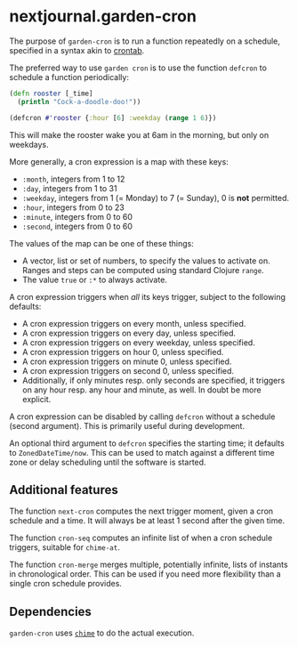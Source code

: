 # nextjournal.garden-cron

The purpose of `garden-cron` is to run a function repeatedly on a
schedule, specified in a syntax akin to [crontab](https://crontab.guru/).

The preferred way to use `garden cron` is to use the function `defcron`
to schedule a function periodically:

```clojure
(defn rooster [_time]
  (println "Cock-a-doodle-doo!"))

(defcron #'rooster {:hour [6] :weekday (range 1 6)})
```

This will make the rooster wake you at 6am in the morning, but only on weekdays.

More generally, a cron expression is a map with these keys:

* `:month`, integers from 1 to 12
* `:day`, integers from 1 to 31
* `:weekday`, integers from 1 (= Monday) to 7 (= Sunday), 0 is **not** permitted.
* `:hour`, integers from 0 to 23
* `:minute`, integers from 0 to 60
* `:second`, integers from 0 to 60

The values of the map can be one of these things:

* A vector, list or set of numbers, to specify the values to activate on.
  Ranges and steps can be computed using standard Clojure `range`.
* The value `true` or `:*` to always activate.

A cron expression triggers when *all* its keys trigger, subject to the
following defaults:

* A cron expression triggers on every month, unless specified.
* A cron expression triggers on every day, unless specified.
* A cron expression triggers on every weekday, unless specified.
* A cron expression triggers on hour 0, unless specified.
* A cron expression triggers on minute 0, unless specified.
* A cron expression triggers on second 0, unless specified.
* Additionally, if only minutes resp. only seconds are specified, it
  triggers on any hour resp. any hour and minute, as well.
  In doubt be more explicit.

A cron expression can be disabled by calling `defcron` without a
schedule (second argument).  This is primarily useful during development.

An optional third argument to `defcron` specifies the starting time;
it defaults to `ZonedDateTime/now`.  This can be used to match against
a different time zone or delay scheduling until the software is started.


## Additional features

The function `next-cron` computes the next trigger moment, given a
cron schedule and a time.  It will always be at least 1 second after
the given time.

The function `cron-seq` computes an infinite list of when a cron
schedule triggers, suitable for `chime-at`.

The function `cron-merge` merges multiple, potentially infinite, lists
of instants in chronological order.  This can be used
if you need more flexibility than a single cron schedule provides.


## Dependencies

`garden-cron` uses [`chime`](https://github.com/jarohen/chime)
to do the actual execution.
